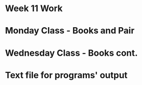 # Week 11 Work
#
# Monday Class - Books and Pair
#
# Wednesday Class - Books cont.
#
# Text file for programs' output